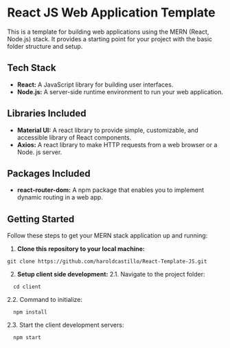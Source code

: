 # React JS Web Application Template

This is a template for building web applications using the MERN (React, Node.js) stack. It provides a starting point for your project with the basic folder structure and setup.

## Tech Stack

- **React:** A JavaScript library for building user interfaces.
- **Node.js:** A server-side runtime environment to run your web application.

## Libraries Included 

- **Material UI:**  A react library to provide simple, customizable, and accessible library of React components. 
- **Axios:** A react library to make HTTP requests from a web browser or a Node. js server.


## Packages Included

- **react-router-dom:**  A npm package that enables you to implement dynamic routing in a web app.

## Getting Started

Follow these steps to get your MERN stack application up and running:

1. **Clone this repository to your local machine:**
  ```shell
  git clone https://github.com/haroldcastillo/React-Template-JS.git
  ```

2. **Setup client side development:**
  2.1. Navigate to the project folder:
  ```shell
    cd client
  ```
  2.2. Command to initialize:
  ```shell
    npm install
  ```

  2.3. Start the client development servers:
  ```shell
    npm start
  ```  